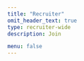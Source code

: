 ```yaml
---
title: "Recruiter"
omit_header_text: true
type: recruiter-wide
description: Join

menu: false
---
```


